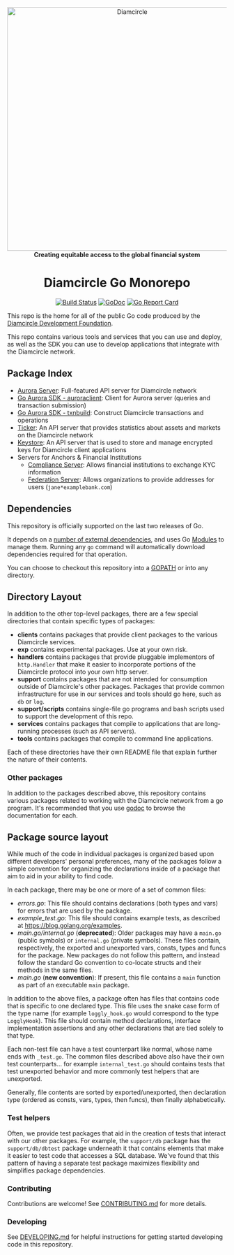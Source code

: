 <div align="center">
<a href="https://diamcircle.org"><img alt="Diamcircle" src="https://github.com/diamcircle/.github/raw/master/diamcircle-logo.png" width="558" /></a>
<br/>
<strong>Creating equitable access to the global financial system</strong>
<h1>Diamcircle Go Monorepo</h1>
</div>
<p align="center">
<a href="https://circleci.com/gh/diamcircle/go"><img alt="Build Status" src="https://circleci.com/gh/diamcircle/go.svg?style=shield" /></a>
<a href="https://godoc.org/github.com/diamcircle/go"><img alt="GoDoc" src="https://godoc.org/github.com/diamcircle/go?status.svg" /></a>
<a href="https://goreportcard.com/report/github.com/diamcircle/go"><img alt="Go Report Card" src="https://goreportcard.com/badge/github.com/diamcircle/go" /></a>
</p>

This repo is the home for all of the public Go code produced by the [Diamcircle Development Foundation].

This repo contains various tools and services that you can use and deploy, as well as the SDK you can use to develop applications that integrate with the Diamcircle network.

## Package Index

* [Aurora Server](services/aurora): Full-featured API server for Diamcircle network
* [Go Aurora SDK - auroraclient](clients/auroraclient): Client for Aurora server (queries and transaction submission)
* [Go Aurora SDK - txnbuild](txnbuild): Construct Diamcircle transactions and operations
* [Ticker](services/ticker): An API server that provides statistics about assets and markets on the Diamcircle network
* [Keystore](services/keystore): An API server that is used to store and manage encrypted keys for Diamcircle client applications
* Servers for Anchors & Financial Institutions
  * [Compliance Server](services/compliance): Allows financial institutions to exchange KYC information
  * [Federation Server](services/federation): Allows organizations to provide addresses for users (`jane*examplebank.com`)

## Dependencies

This repository is officially supported on the last two releases of Go.

It depends on a [number of external dependencies](./go.mod), and uses Go [Modules](https://github.com/golang/go/wiki/Modules) to manage them. Running any `go` command will automatically download dependencies required for that operation.

You can choose to checkout this repository into a [GOPATH](https://github.com/golang/go/wiki/GOPATH) or into any directory.

## Directory Layout

In addition to the other top-level packages, there are a few special directories that contain specific types of packages:

* **clients** contains packages that provide client packages to the various Diamcircle services.
* **exp** contains experimental packages.  Use at your own risk.
* **handlers** contains packages that provide pluggable implementors of `http.Handler` that make it easier to incorporate portions of the Diamcircle protocol into your own http server. 
* **support** contains packages that are not intended for consumption outside of Diamcircle's other packages.  Packages that provide common infrastructure for use in our services and tools should go here, such as `db` or `log`. 
* **support/scripts** contains single-file go programs and bash scripts used to support the development of this repo. 
* **services** contains packages that compile to applications that are long-running processes (such as API servers).
* **tools** contains packages that compile to command line applications.

Each of these directories have their own README file that explain further the nature of their contents.

### Other packages

In addition to the packages described above, this repository contains various packages related to working with the Diamcircle network from a go program.  It's recommended that you use [godoc](https://godoc.org/github.com/diamcircle/go#pkg-subdirectories) to browse the documentation for each.


## Package source layout

While much of the code in individual packages is organized based upon different developers' personal preferences, many of the packages follow a simple convention for organizing the declarations inside of a package that aim to aid in your ability to find code.

In each package, there may be one or more of a set of common files:

- *errors.go*: This file should contains declarations (both types and vars) for errors that are used by the package.
- *example_test.go*: This file should contains example tests, as described at https://blog.golang.org/examples.
- *main.go/internal.go* (**deprecated**): Older packages may have a `main.go` (public symbols) or `internal.go` (private symbols).  These files contain, respectively, the exported and unexported vars, consts, types and funcs for the package. New packages do not follow this pattern, and instead follow the standard Go convention to co-locate structs and their methods in the same files. 
- *main.go* (**new convention**): If present, this file contains a `main` function as part of an executable `main` package.

In addition to the above files, a package often has files that contains code that is specific to one declared type.  This file uses the snake case form of the type name (for example `loggly_hook.go` would correspond to the type `LogglyHook`).  This file should contain method declarations, interface implementation assertions and any other declarations that are tied solely to that type.

Each non-test file can have a test counterpart like normal, whose name ends with `_test.go`.  The common files described above also have their own test counterparts... for example `internal_test.go` should contains tests that test unexported behavior and more commonly test helpers that are unexported.

Generally, file contents are sorted by exported/unexported, then declaration type  (ordered as consts, vars, types, then funcs), then finally alphabetically.

### Test helpers

Often, we provide test packages that aid in the creation of tests that interact with our other packages.  For example, the `support/db` package has the `support/db/dbtest` package underneath it that contains elements that make it easier to test code that accesses a SQL database.  We've found that this pattern of having a separate test package maximizes flexibility and simplifies package dependencies.

### Contributing

Contributions are welcome! See [CONTRIBUTING.md](CONTRIBUTING.md) for more details.

### Developing

See [DEVELOPING.md](DEVELOPING.md) for helpful instructions for getting started developing code in this repository.

[Diamcircle Development Foundation]: https://diamcircle.org
